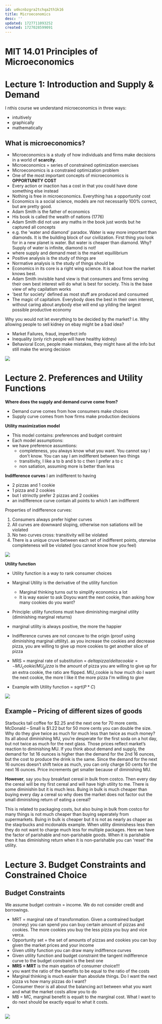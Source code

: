 ```yaml
---
id: u4kcnbzgra2tchqa2th1k16
title: Microeconomics
desc: ''
updated: 1727711093252
created: 1727028599091
---
```


# MIT 14.01 Principles of Microeconomics

# Lecture 1: Introduction and Supply & Demand

I nthis course we understand microeconomics in three ways:
- intuitively
- graphically
- mathematically

## What is microeconomics?

- Microeconomics is a study of how individuals and firms make decisions in a world of **scarcity**.
- Microeconomics = series of constrained optimization exercises
- Microeconomics is a constraied optimization problem
- One of the most important concepts of microeconomics is **OPPORTUNITY COST**
- Every action or inaction has a cost in that you could have done something else instead
- Nothing is free in microeconomics. Everything has a opportunity cost
- Economics is a social science, models are not necessarily 100% correct, but are pretty good.
- Adam Smith is the father of economics
- His book is called the wealth of nations (1776)
- Adam Smith did not use any maths in the book just words but he captured all concepts
- e.g. the 'water and diamond' paradox. Water is way more important than diamonds. It is the building block of our civilization.  First thing you look for in a new planet is water. But water is cheaper than diamond. Why? Supply of water is infinite, diamond is not!
- where supply and demand meet is the market equillibrium
- Positive analysis is the study of things are
- Normative analysis is the study of things should be
- Economics in its core is a right wing science. It is about how the market knows best.
- Adam Smith invisible hand view is that consumers and firms serving their own best interest will do what is best for society. This is the base view of why capilatism works
- 'best for society' defined as most stuff are produced and consumed
- The magic of capitalism. Everybody does the best in their own interest, without caring about anybody else will end up yilding the largest possible productive economy

Why you would not let everything to be decided by the market? I.e. Why allowing people to sell kidney on ebay might be a bad idea?
- Market Failures, fraud, imperfect info
- Inequality (only rich people will have healthy kidney)
- Behavioral Econ, people make mistakes, they might have all the info but still make the wrong decision


![](assets/images/roses_supply_demand.png)

# Lecture 2. Preferences and Utility Functions 

**Where does the supply and demand curve come from?**

- Demand curve comes from how consumers make choices
- Supply curve comes from how firms make production decisions

**Utility maximization model**
- This model contains: preferences and budget contraint
- Each model assumptions:
- we have preference assumtions:
    - completeness, you always know what you want. You cannot say I don't know. You can say I am indifferent between two things
    - transitivity, I like a to b and b to c then I prefer a to c
    - non satiation, assuming more is better than less


**Indifference curves**
I am indifferent to having
- 2 pizzas and 1 cookie
- 1 pizza and 2 cookies
- but I strinctly prefer 2 pizzas and 2 cookies
- an indifference curve contain all points to which I am indifferent

Properties of indifference curves:
1. Consumers always prefer higher curves
2. All curves are downward sloping, otherwise non satiations will be violated
3. No two curves cross: transitivity will be violated
4. There is a unique cruve between each set of indifferent points, oterwise completeness will be violated (you cannot know how you feel)

![](assets/images/indifference_curve.png)

**Utility function**
- Utility function is a way to rank consumer choices
- Marginal Utility is the derivative of the utility function
    - Marginal thinking turns out to simplify economics a lot
    - It is way easier to ask Doyou want the next cookie, than asking how many cookies do you want?
- Principle: utility functions must have diminishing marginal utility (diminishing marginal returns)
- marginal utility is always positive, the more the happier


- Indifference curves are not concave to the origin (proof using diminishing marginal uttility). as you increase the cookies and decrease pizza, you are 
willing to give up more cookies to get another slice of pizza
- MRS = marginal rate of substitution = $delta pizza/delta cookie = -MU_cookie/ MU_pizza$ is the amount of pizza you are willing to give up for an extra cookie, the ratio are flipped. MU_cookie is how much do I want the next cookie, the more I like it the more pizza I'm willing to give
- Example with Utility function = $sqrt(P*C)$


![](assets/images/mrs.png)

## Example – Pricing of different sizes of goods

Starbucks tall coffee for $2.25 and the next one for 70 more cents. McDonald – Small is $1.22 but for 50 more cents you can double the size. Why do they give twice as much for much less than twice as much money? Its all about diminishing MU, you’re desperate for the first soda on a hot day, but not twice as much for the next glass. Those prices reflect market’s reaction to diminishing MU. If you think about demand and supply, the demand for 1st 16 ounces is higher than the demand for the 2nd 16 ounces, but the cost to produce the drink is the same. Since the demand for the next 16 ounces doesn’t shift twice as much, you can only charge 50 cents for the next 16 ounces. Price increments get smaller because of diminishing MU.

**However**, say you buy breakfast cereal in bulk from costco. Then every day the cereal will be my first cereal and will have high utility to me. There is some diminishin but it is much less. Buing in bulk is much cheaper than buying every day a cereal so why does the market does not factor out the small diminishing return of eating a cereal?

This is related to packaging costs, but also buing in bulk from costco for many things is not much cheaper than buying seperately from supermarkets.
Buing in bulk is cheaper but it is not as nearly as chaper as the staqrbucks and mcdonalds example. When utility diminishess less then they do not want to charge much less for multiple packages. Here we have the factor of parishable and non-parishable goods. When it is parishable then it has diminishing return when it is non-parishable you can 'reset' the utility.


# Lecture 3. Budget Constraints and Constrained Choice 


## Budget Constraints

We assume budget contrain = income. We do not consider credit and borrowings.

- MRT = marginal rate of transformation. Given a contrained budget (money) you can spend you can buy certain amount of pizzas and cookies. The more cookies you buy the less pizza you buy and vice verca.
- Opportunity set = the set of amounts of pizzas and cookies you can buy given the market prices and your income
- Given utility function you can draw many indiffrence curves
- Given utility function and budget constraint the tangent indifference curve to the budget constraint is the best one
- **MRS = MRT** is the main eqation of consumer choice!!!
- you want the ratio of the benefits to be equal to the ratio of the costs
- Marginal thinking is much easier than absolute things. Do I want the next pizza vs how many pizzas do I want?
- Consumer theor is all about the balancing act between what you want and what the market costs allow you to do
- MB = MC, marginal benefit is equalt to the marginal cost. What I want to do next should be exactly equal to what it costs.
-
![](assets/images/budget_constraint_indifference.png)
